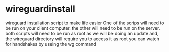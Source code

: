 # wireguardinstall
wireguard installation script to make life easier
One of the scrips will need to be run on your client computer.
the other will need to be run on the server.
both scripts will need to be run as root as we will be doing an update and,
the wireguard directory will require you to access it as root
you can watch for handshakes by useing the wg command
